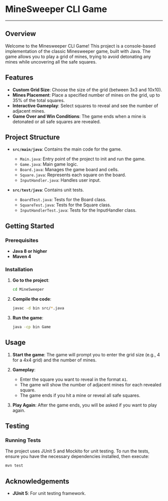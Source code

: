 # MineSweeper CLI Game

---

## Overview

Welcome to the Minesweeper CLI Game! This project is a console-based implementation of the classic Minesweeper game, built with Java. The game allows you to play a grid of mines, trying to avoid detonating any mines while uncovering all the safe squares.

## Features

- **Custom Grid Size**: Choose the size of the grid (between 3x3 and 10x10).
- **Mines Placement**: Place a specified number of mines on the grid, up to 35% of the total squares.
- **Interactive Gameplay**: Select squares to reveal and see the number of adjacent mines.
- **Game Over and Win Conditions**: The game ends when a mine is detonated or all safe squares are revealed.

## Project Structure

- **`src/main/java`**: Contains the main code for the game.
    - `Main.java`: Entry point of the project to init and run the game.
    - `Game.java`: Main game logic.
    - `Board.java`: Manages the game board and cells.
    - `Square.java`: Represents each square on the board.
    - `InputHandler.java`: Handles user input.

- **`src/test/java`**: Contains unit tests.
    - `BoardTest.java`: Tests for the Board class.
    - `SquareTest.java`: Tests for the Square class.
    - `InputHandlerTest.java`: Tests for the InputHandler class.

## Getting Started

### Prerequisites

- **Java 8 or higher**
- **Maven 4**

### Installation

1. **Go to the project**:

   ```bash
   cd MineSweeper
   ```

2. **Compile the code**:

   ```bash
   javac -d bin src/*.java
   ```

3. **Run the game**:

   ```bash
   java -cp bin Game
   ```

## Usage

1. **Start the game**: The game will prompt you to enter the grid size (e.g., 4 for a 4x4 grid) and the number of mines.
2. **Gameplay**:
   - Enter the square you want to reveal in the format `A1`.
   - The game will show the number of adjacent mines for each revealed square.
   - The game ends if you hit a mine or reveal all safe squares.

3. **Play Again**: After the game ends, you will be asked if you want to play again.

## Testing

### Running Tests

The project uses JUnit 5 and Mockito for unit testing. To run the tests, ensure you have the necessary dependencies installed, then execute:

```bash
mvn test
```

## Acknowledgements

- **JUnit 5**: For unit testing framework.